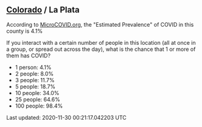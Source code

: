 
## [Colorado](/united-states/colorado) / La Plata

According to [MicroCOVID.org](http://microcovid.org),
the "Estimated Prevalence" of COVID in this county is 4.1%

If you interact with a certain number of people in this location
(all at once in a group, or spread out across the day), what is the chance that
1 or more of them has COVID?

- 1 person: 4.1%
- 2 people: 8.0%
- 3 people: 11.7%
- 5 people: 18.7%
- 10 people: 34.0%
- 25 people: 64.6%
- 100 people: 98.4%

Last updated: 2020-11-30 00:21:17.042203 UTC
